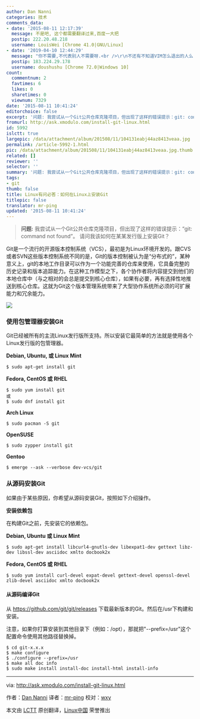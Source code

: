 ```yaml
---
author: Dan Nanni
categories: 技术
comments_data:
- date: '2015-08-11 12:17:39'
  message: 不是吧, 这个都需要翻译过来,百度一大把
  postip: 222.20.48.218
  username: LouisWei [Chrome 41.0|GNU/Linux]
- date: '2019-04-10 12:44:29'
  message: "你不需要,不代表别人不需要呀.<br />\r\n不还有不知道VIM怎么退出的人么......"
  postip: 183.224.29.178
  username: doushushu [Chrome 72.0|Windows 10]
count:
  commentnum: 2
  favtimes: 6
  likes: 0
  sharetimes: 0
  viewnum: 7329
date: '2015-08-11 10:41:24'
editorchoice: false
excerpt: '问题: 我尝试从一个Git公共仓库克隆项目，但出现了这样的错误提示：git: command not found。 请问我该如何在某某发行版上安装Git？  Git是一个流行的开源版本控制系统（VCS），最初是为Linux环境开发的。跟CVS或者SVN这些版本控制系统不同的是，Git的版本控制被认为是分布式的，某种意义上，git的本地工作目录可以作为一个功能完善的仓库来使用，它具备完整的历史记录和版本追踪能力。在这种工作模型之下，各个协作者将内容提交到他们的本地仓库中（与之相对的会总是提交到核心仓库），如果有必要，再有选择性地推送到核心仓库。这就为Gi'
fromurl: http://ask.xmodulo.com/install-git-linux.html
id: 5992
islctt: true
largepic: /data/attachment/album/201508/11/104131eabj44az8413veaa.jpg
permalink: /article-5992-1.html
pic: /data/attachment/album/201508/11/104131eabj44az8413veaa.jpg.thumb.jpg
related: []
reviewer: ''
selector: ''
summary: '问题: 我尝试从一个Git公共仓库克隆项目，但出现了这样的错误提示：git: command not found。 请问我该如何在某某发行版上安装Git？  Git是一个流行的开源版本控制系统（VCS），最初是为Linux环境开发的。跟CVS或者SVN这些版本控制系统不同的是，Git的版本控制被认为是分布式的，某种意义上，git的本地工作目录可以作为一个功能完善的仓库来使用，它具备完整的历史记录和版本追踪能力。在这种工作模型之下，各个协作者将内容提交到他们的本地仓库中（与之相对的会总是提交到核心仓库），如果有必要，再有选择性地推送到核心仓库。这就为Gi'
tags:
- git
thumb: false
title: Linux有问必答：如何在Linux上安装Git
titlepic: false
translator: mr-ping
updated: '2015-08-11 10:41:24'
---
```



> 
> **问题:** 我尝试从一个Git公共仓库克隆项目，但出现了这样的错误提示：“git: command not found”。 请问我该如何在某某发行版上安装Git？
> 
> 
> 


Git是一个流行的开源版本控制系统（VCS），最初是为Linux环境开发的。跟CVS或者SVN这些版本控制系统不同的是，Git的版本控制被认为是“分布式的”，某种意义上，git的本地工作目录可以作为一个功能完善的仓库来使用，它具备完整的历史记录和版本追踪能力。在这种工作模型之下，各个协作者将内容提交到他们的本地仓库中（与之相对的会总是提交到核心仓库），如果有必要，再有选择性地推送到核心仓库。这就为Git这个版本管理系统带来了大型协作系统所必须的可扩展能力和冗余能力。


![](/data/attachment/album/201508/11/104131eabj44az8413veaa.jpg)


### 使用包管理器安装Git


Git已经被所有的主流Linux发行版所支持。所以安装它最简单的方法就是使用各个Linux发行版的包管理器。


**Debian, Ubuntu, 或 Linux Mint**



```
$ sudo apt-get install git

```

**Fedora, CentOS 或 RHEL**



```
$ sudo yum install git
或
$ sudo dnf install git

```

**Arch Linux**



```
$ sudo pacman -S git

```

**OpenSUSE**



```
$ sudo zypper install git

```

**Gentoo**



```
$ emerge --ask --verbose dev-vcs/git

```

### 从源码安装Git


如果由于某些原因，你希望从源码安装Git，按照如下介绍操作。


**安装依赖包**


在构建Git之前，先安装它的依赖包。


**Debian, Ubuntu 或 Linux Mint**



```
$ sudo apt-get install libcurl4-gnutls-dev libexpat1-dev gettext libz-dev libssl-dev asciidoc xmlto docbook2x

```

**Fedora, CentOS 或 RHEL**



```
$ sudo yum install curl-devel expat-devel gettext-devel openssl-devel zlib-devel asciidoc xmlto docbook2x

```

#### 从源码编译Git


从 <https://github.com/git/git/releases> 下载最新版本的Git。然后在/usr下构建和安装。


注意，如果你打算安装到其他目录下（例如：/opt），那就把"--prefix=/usr"这个配置命令使用其他路径替换掉。



```
$ cd git-x.x.x
$ make configure
$ ./configure --prefix=/usr
$ make all doc info
$ sudo make install install-doc install-html install-info

```



---


via: <http://ask.xmodulo.com/install-git-linux.html>


作者：[Dan Nanni](http://ask.xmodulo.com/author/nanni) 译者：[mr-ping](https://github.com/mr-ping) 校对：[wxy](https://github.com/wxy)


本文由 [LCTT](https://github.com/LCTT/TranslateProject) 原创翻译，[Linux中国](https://linux.cn/) 荣誉推出